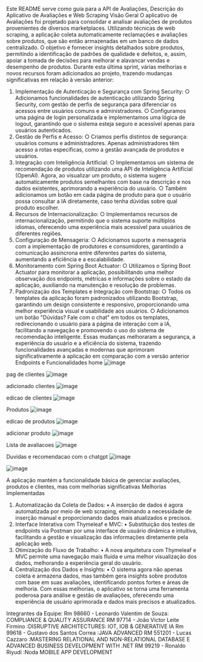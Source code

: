 Este README serve como guia para a API de Avaliações, Descrição do Aplicativo de Avaliações e Web Scraping 
Visão Geral 
O aplicativo de Avaliações foi projetado para consolidar e analisar avaliações de 
produtos provenientes de diversos marketplaces. Utilizando técnicas de web scraping, 
a aplicação coleta automaticamente reclamações e avaliações sobre produtos, que 
são então armazenadas em um banco de dados centralizado. O objetivo é fornecer 
insights detalhados sobre produtos, permitindo a identificação de padrões de 
qualidade e defeitos, e, assim, apoiar a tomada de decisões para melhorar e alavancar 
vendas e desempenho de produtos. 
Durante esta última sprint, várias melhorias e novos recursos foram adicionados ao projeto,
trazendo mudanças significativas em relação à versão anterior:
1. Implementação de Autenticação e Segurança com Spring Security:
○ Adicionamos funcionalidades de autenticação utilizando Spring Security, com
gestão de perfis de segurança para diferenciar os acessos entre usuários
comuns e administradores.
○ Configuramos uma página de login personalizada e implementamos uma
lógica de logout, garantindo que o sistema esteja seguro e acessível apenas
para usuários autenticados.
2. Gestão de Perfis e Acesso:
○ Criamos perfis distintos de segurança: usuários comuns e administradores.
Apenas administradores têm acesso a rotas específicas, como a gestão
avançada de produtos e usuários.
3. Integração com Inteligência Artificial:
○ Implementamos um sistema de recomendação de produtos utilizando uma
API de Inteligência Artificial (OpenAI). Agora, ao visualizar um produto, o
sistema sugere automaticamente produtos semelhantes com base na
descrição e nos dados existentes, aprimorando a experiência do usuário.
○ Também adicionamos um botão em cada página de produto para que o
usuário possa consultar a IA diretamente, caso tenha dúvidas sobre qual
produto escolher.
4. Recursos de Internacionalização:
○ Implementamos recursos de internacionalização, permitindo que o sistema
suporte múltiplos idiomas, oferecendo uma experiência mais acessível para
usuários de diferentes regiões.
5. Configuração de Mensageria:
○ Adicionamos suporte a mensageria com a implementação de produtores e
consumidores, garantindo a comunicação assíncrona entre diferentes partes
do sistema, aumentando a eficiência e a escalabilidade.
6. Monitoramento com Spring Boot Actuator:
○ Utilizamos o Spring Boot Actuator para monitorar a aplicação, possibilitando
uma melhor observação dos endpoints, métricas e informações sobre o
estado da aplicação, auxiliando na manutenção e resolução de problemas.
7. Padronização dos Templates e Integração com Bootstrap:
○ Todos os templates da aplicação foram padronizados utilizando Bootstrap,
garantindo um design consistente e responsivo, proporcionando uma melhor
experiência visual e usabilidade aos usuários.
○ Adicionamos um botão "Dúvidas? Fale com o chat" em todos os templates,
redirecionando o usuário para a página de interação com a IA, facilitando a
navegação e promovendo o uso do sistema de recomendação inteligente.
Essas mudanças melhoraram a segurança, a experiência do usuário e a eficiência do
sistema, trazendo funcionalidades avançadas e modernas que aprimoram significativamente
a aplicação em comparação com a versão anterior
Endpoints e Funcionalidades 
home
![image](https://github.com/user-attachments/assets/fa05db7c-d887-45f1-af26-0c8b8f99a4b8)

pag de clientes
![image](https://github.com/user-attachments/assets/4da31ce2-a617-4544-80ec-cb5221e470bc)

adicionado clientes
![image](https://github.com/user-attachments/assets/ad9d39a4-e954-425d-9e98-1d8ef247807a)

edicao de clientes
![image](https://github.com/user-attachments/assets/a480bfd5-a124-4d69-b05d-6f766bda5210)

Produtos
![image](https://github.com/user-attachments/assets/4b876f0d-a3f5-4af3-ace7-1213bd125e4c)

edicao de produtos
![image](https://github.com/user-attachments/assets/709dbfd9-8764-44fc-b68e-2050d3b251f1)

adicionar produto
![image](https://github.com/user-attachments/assets/08f8e4e6-da83-4d4e-8c81-7dcba1fb1206)

Lista de avaliacoes
![image](https://github.com/user-attachments/assets/ccdb9b23-90df-4362-a073-e413dd854e1b)

Duvidas e recomendacao com o chatgpt
![image](https://github.com/user-attachments/assets/3456cdd5-6301-4183-8d15-ca108836e66a)

![image](https://github.com/user-attachments/assets/f76c896f-1e18-43cc-80f6-3d007b5d2cf8)


A aplicação mantém a funcionalidade básica de gerenciar avaliações, produtos e 
clientes, mas com melhorias significativas 
Melhorias Implementadas 
1. Automatização da Coleta de Dados: 
• A inserção de dados é agora automatizada por meio de web scraping, 
eliminando a necessidade de inserção manual e proporcionando dados 
mais atualizados e precisos. 
2. Interface Interativa com Thymeleaf e MVC: 
• Substituição dos testes de endpoints via Postman por uma interface de 
usuário dinâmica e intuitiva, facilitando a gestão e visualização das 
informações diretamente pela aplicação web. 
3. Otimização do Fluxo de Trabalho: 
• A nova arquitetura com Thymeleaf e MVC permite uma navegação mais 
fluida e uma melhor visualização dos dados, melhorando a experiência 
geral do usuário. 
4. Centralização dos Dados e Insights: 
• O sistema agora não apenas coleta e armazena dados, mas também gera 
insights sobre produtos com base em suas avaliações, identificando 
pontos fortes e áreas de melhoria. 
Com essas melhorias, o aplicativo se torna uma ferramenta poderosa para análise e 
gestão de avaliações, oferecendo uma experiência de usuário aprimorada e dados 
mais precisos e atualizados.

Integrantes da Equipe:
Rm 98660 - Leonardo Valentim de Souza: COMPLIANCE & QUALITY ASSURANCE 
RM 97714 - João Victor Leite Firmino :DISRUPTIVE ARCHITECTURES: IOT, IOB & GENERATIVE IA 
Rm 99618 - Gustavo dos Santos Correa :JAVA ADVANCED 
RM 551201 - Lucas Cazzaro :MASTERING RELATIONAL AND NON-RELATIONAL DATABASE E ADVANCED BUSINESS DEVELOPMENT WITH .NET 
RM 99219 - Ronaldo Riyudi :Noda MOBILE APP DEVELOPMENT 




